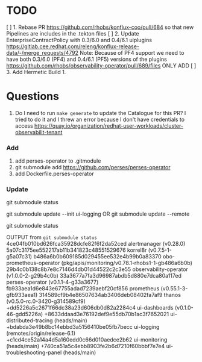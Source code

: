 # TODO 
[ ] 1. Rebase PR https://github.com/rhobs/konflux-coo/pull/684 so that new Pipelines are includes in the .tekton files 
[ ] 2. Update EnterpriseContractPolicy with 0.3/6.0 and 0.4/6.1 uiplugins https://gitlab.cee.redhat.com/releng/konflux-release-data/-/merge_requests/4792
        Note: Because of PF4 support we need to have both  0.3/6.0 (PF4) and 0.4/6.1 (PF5) versions of the plugins https://github.com/rhobs/observability-operator/pull/689/files 
        ONLY ADD 
[ ] 3. Add Hermetic Build 
        1. 

# Questions 
1. Do I need to run `make generate` to update the Catalogue for this PR? I tried to do it and I threw an error because I don't have credentials  to access https://quay.io/organization/redhat-user-workloads/cluster-observabilit-tenant

### Add 
1. add perses-operator to .gitmodule
2. git submodule add https://github.com/perses/perses-operator
3. add Dockerfile.perses-operator 


### Update 
git submodule status

git submodule update --init ui-logging
OR 
git submodule update --remote 

git submodule status


OUTPUT from `git submodule status` 
 4ce04fb010bd626fca35928dcfe82f6f2da52ced alertmanager (v0.28.0)
 5a07c3175ee552217ab11b341823c48551529676 korrel8r (v0.7.5-1-g5a07c31)
 b486a6b0b609185d029455ee532e4b99b0a83370 obo-prometheus-operator (pkg/apis/monitoring/v0.78.1-rhobs1-1-gb486a6b0b)
 29b4c0b138c8b7e8c7146d4db01d44522c2c3e55 observability-operator (v1.0.0-2-g29b4c0b)
 33a3677a7fa3d96987abdb5d880e7dca80a117ed perses-operator (v0.1.1-4-g33a3677)
 fb933aea1d6e843e67755adad7239aebf20cf856 prometheus (v0.55.1-3-gfb933aea1)
 314589cf9b4e86507634ab3406deb08402fa7af9 thanos (v0.5.0-rc.0-3420-g314589cf9)
+dd5226a5c2671f66dc38a23d606db0d82a2284c4 ui-dashboards (v0.1.0-46-gdd5226a)
+8633ddaad3e76192def9e55db70b1ac3f7652021 ui-distributed-tracing (heads/main)
+bdabda3e49b8bc14ebbd3a5156410be05fb7becc ui-logging (remotes/origin/release-6.1)
+c1cd4ce52a14a4d5a160edd0c66d010aedce2b62 ui-monitoring (heads/main)
+740ca51a5c4ebb8903fe2b6d7210f60bbbf7e7e4 ui-troubleshooting-panel (heads/main)